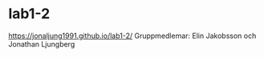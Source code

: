 # lab1-2
https://jonaljung1991.github.io/lab1-2/
Gruppmedlemar: Elin Jakobsson och Jonathan Ljungberg
